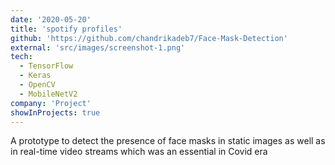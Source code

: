 ```yaml
---
date: '2020-05-20'
title: 'spotify profiles'
github: 'https://github.com/chandrikadeb7/Face-Mask-Detection'
external: 'src/images/screenshot-1.png'
tech:
  - TensorFlow
  - Keras
  - OpenCV
  - MobileNetV2
company: 'Project'
showInProjects: true
---
```


A prototype to detect the presence of face masks in static images as well as in real-time video streams which was an essential in Covid era

